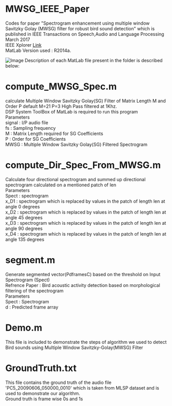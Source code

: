# MWSG_IEEE_Paper
Codes for paper "Spectrogram enhancement using multiple window Savitzky Golay (MWSG) filter for robust bird sound detection" which is published in IEEE Transactions on Speech,Audio and Language Processing March 2017
<br />IEEE Xplorer [Link](http://ieeexplore.ieee.org/document/7933047/)
<br />MatLab Version used : R2014a.

![Image](https://raw.githubusercontent.com/nithinraok/MWSG_IEEE_Paper/master/DemoFigure.jpg)
Description of each MatLab file present in the folder is described below:

# compute_MWSG_Spec.m
calculate Multiple Window Savitzky Golay(SG) Filter of
Matrix Length M and Order P default M=21 P=3
High Pass filtered at 1Khz. 
<br />DSP System ToolBox of MatLab is required
to run this program
<br />Parameters
<br />signal : I/P audio file 
<br />fs : Sampling frequency
<br />M : Matrix Length required for SG Coefficients
<br />P : Order for SG Coefficients
<br />MWSG : Multiple Window Savitzky Golay(SG) Filtered Spectrogram


# compute_Dir_Spec_From_MWSG.m
Calculate four directional spectrogram and summed up
directional spectrogram calculated on a mentioned patch of len
<br />Parameters 
<br />Spect : spectrogram 
<br />x_D1 : spectrogram which is replaced by values in the patch of
length len at angle 0 degrees
<br />x_D2 : spectrogram which is replaced by values in the patch of
length len at angle 45 degrees
<br />x_D3 : spectrogram which is replaced by values in the patch of
length len at angle 90 degrees
<br />x_D4 : spectrogram which is replaced by values in the patch of
length len at angle 135 degrees


# segment.m
Generate segmented vector(PdframesC) based on the threshold on Input
Spectrogram (Spect)
<br />Refrence Paper : Bird acoustic activity detection based on morphological filtering
of the spectrogram
<br />Parameters
<br />Spect : Spectrogram
<br />d : Predicted frame array



# Demo.m 
 This file is included to demonstrate the steps of algorithm we used to
 detect Bird sounds using Multiple Window Savitzky-Golay(MWSG) Filter

# GroundTruth.txt
 This file contains the ground truth of the audio file 'PC5_20090606_050000_0010' which is taken from
 MLSP dataset and is used to demonstrate our algorithm.
 <br />Ground truth is frame wise 0s and 1s

